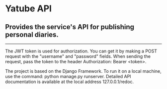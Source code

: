 # Yatube API
## Provides the service's API for publishing personal diaries.
___
The JWT token is used for authorization. You can get it by making a POST request with the "username" and "password" fields. When sending the request, pass the token to the header Authorization: Bearer &lt;token&gt;.

The project is based on the Django Framework. To run it on a local machine, use the command: python manage.py runserver.
Detailed API documentation is available at the local address 127.0.0.1/redoc.
